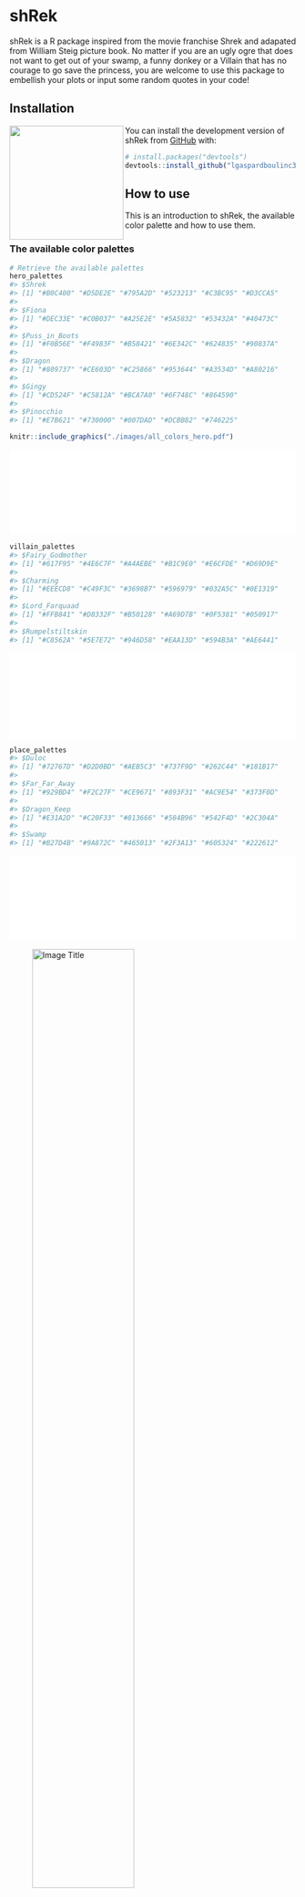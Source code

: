 
<!-- README.md is generated from README.Rmd. Please edit that file -->

# shRek

<!-- badges: start -->
<!-- badges: end -->

shRek is a R package inspired from the movie franchise Shrek and
adapated from William Steig picture book. No matter if you are an ugly
ogre that does not want to get out of your swamp, a funny donkey or a
Villain that has no courage to go save the princess, you are welcome to
use this package to embellish your plots or input some random quotes in
your code!

## Installation

<img align="left" src="images/shRek_prez/Slide1.png" width=200> You can
install the development version of shRek from
[GitHub](https://github.com/) with:

``` r
# install.packages("devtools")
devtools::install_github("lgaspardboulinc31/shRek")
```

## How to use

This is an introduction to shRek, the available color palette and how to
use them.

### The available color palettes

``` r
# Retrieve the available palettes
hero_palettes
#> $Shrek
#> [1] "#B0C400" "#D5DE2E" "#795A2D" "#523213" "#C3BC95" "#D3CCA5"
#> 
#> $Fiona
#> [1] "#DEC33E" "#C0B037" "#A25E2E" "#5A5832" "#53432A" "#40473C"
#> 
#> $Puss_in_Boots
#> [1] "#F0B56E" "#F4983F" "#B58421" "#6E342C" "#624835" "#90837A"
#> 
#> $Dragon
#> [1] "#809737" "#CE603D" "#C25866" "#953644" "#A3534D" "#A80216"
#> 
#> $Gingy
#> [1] "#CD524F" "#C5812A" "#BCA7A0" "#6F748C" "#864590"
#> 
#> $Pinocchio
#> [1] "#E7B621" "#730000" "#007DAD" "#DCBB82" "#746225"
```

``` r
knitr::include_graphics("./images/all_colors_hero.pdf")
```

<embed src="./images/all_colors_hero.pdf" width="100%" type="application/pdf" />

``` r
villain_palettes
#> $Fairy_Godmother
#> [1] "#617F95" "#4E6C7F" "#A4AEBE" "#B1C9E0" "#E6CFDE" "#D69D9E"
#> 
#> $Charming
#> [1] "#EEECD8" "#C49F3C" "#3698B7" "#596979" "#032A5C" "#0E1319"
#> 
#> $Lord_Farquaad
#> [1] "#FFB841" "#D8332F" "#B50128" "#A69D7B" "#0F5381" "#050917"
#> 
#> $Rumpelstiltskin
#> [1] "#C8562A" "#5E7E72" "#946D58" "#EAA13D" "#594B3A" "#AE6441"
```

<embed src="images/all_colors_villain.pdf" width="100%" type="application/pdf" />

``` r
place_palettes
#> $Duloc
#> [1] "#72767D" "#D2D0BD" "#AEB5C3" "#737F9D" "#262C44" "#181B17"
#> 
#> $Far_Far_Away
#> [1] "#929BD4" "#F2C27F" "#CE9671" "#893F31" "#AC9E54" "#373F0D"
#> 
#> $Dragon_Keep
#> [1] "#E31A2D" "#C20F33" "#813666" "#584B96" "#542F4D" "#2C304A"
#> 
#> $Swamp
#> [1] "#B27D4B" "#9A872C" "#465013" "#2F3A13" "#605324" "#222612"
```

<embed src="images/all_colors_places.pdf" width="100%" type="application/pdf" />

<figure>
<img src="%22images/all_colors_places.pdf%22" style="width:65.0%"
alt="Image Title" />
<figcaption aria-hidden="true">Image Title</figcaption>
</figure>

### Classic example

``` r
# burp allows to extract color palette from the ones available
shrek_color <- burp("Shrek", pal_class="Hero", n=6)

# show_my_swamp displays the palette in a nice way
show_my_swamp(shrek_color)
```

<img src="man/figures/README-Pick a color palette-1.png" width="100%" />

### Example with plot

In this section, we show diverse way to use the color palette to plot
with your data.

#### Iris dataset example

``` r
# Pick colors
shrek_pal = burp("Shrek",pal_class="Hero",n=3)

#Do Plot
ggplot(iris, aes(y=Sepal.Length, x=Species, fill=Species)) + geom_boxplot() +
  scale_fill_manual(values=shrek_pal)
```

<img src="man/figures/README-Iris-1.png" width="100%" />

#### Diamonds dataset example

``` r
# Pick Fairy Godmother palette
pal= burp("Fairy_Godmother","Villain",n=5)
# Make plot
ggplot(data=diamonds, aes(x=price, group=cut, fill=cut)) +
    geom_density(adjust=1.5, alpha=0.7)  + scale_fill_manual(values=pal)
```

<img src="man/figures/README-unnamed-chunk-8-1.png" width="100%" />

#### WorldPhones example

``` r
# Let pick Dragon_Keep palette
dragon <- c(burp("Dragon_Keep", pal_class = "Place", n=6),burp("Dragon", pal_class = "Hero", n=1))
#show_my_swamp(dragon)

library(reshape2)
WorldPhones.m = melt(WorldPhones)
colnames(WorldPhones.m) = c("Year", "Continent", "Phones")
head(WorldPhones.m)
#>   Year Continent Phones
#> 1 1951    N.Amer  45939
#> 2 1956    N.Amer  60423
#> 3 1957    N.Amer  64721
#> 4 1958    N.Amer  68484
#> 5 1959    N.Amer  71799
#> 6 1960    N.Amer  76036
# Make plot
ggplot(WorldPhones.m, aes(x=Year, y=Phones, color=Continent)) + geom_line() + scale_color_manual(values=dragon)
```

<img src="man/figures/README-unnamed-chunk-9-1.png" width="100%" />

#### Example with Titanic data

``` r
# Pick color
pal <-burp("Rumpelstiltskin",pal_class="Villain",n=4)

#Check survival
ggplot(data=as.data.frame(Titanic), aes(x=Age, y=Freq, fill=Class)) + geom_bar(stat="identity") + facet_wrap(~Survived+Sex)+
  scale_fill_manual(values=pal)+
  labs(title="Survival of Titanic passengers according to sex and class")
```

<img src="man/figures/README-unnamed-chunk-10-1.png" width="100%" />
